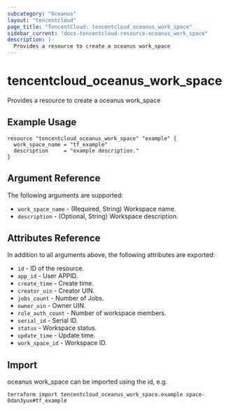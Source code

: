 ```yaml
---
subcategory: "Oceanus"
layout: "tencentcloud"
page_title: "TencentCloud: tencentcloud_oceanus_work_space"
sidebar_current: "docs-tencentcloud-resource-oceanus_work_space"
description: |-
  Provides a resource to create a oceanus work_space
---
```


# tencentcloud_oceanus_work_space

Provides a resource to create a oceanus work_space

## Example Usage

```hcl
resource "tencentcloud_oceanus_work_space" "example" {
  work_space_name = "tf_example"
  description     = "example description."
}
```

## Argument Reference

The following arguments are supported:

* `work_space_name` - (Required, String) Workspace name.
* `description` - (Optional, String) Workspace description.

## Attributes Reference

In addition to all arguments above, the following attributes are exported:

* `id` - ID of the resource.
* `app_id` - User APPID.
* `create_time` - Create time.
* `creator_uin` - Creator UIN.
* `jobs_count` - Number of Jobs.
* `owner_uin` - Owner UIN.
* `role_auth_count` - Number of workspace members.
* `serial_id` - Serial ID.
* `status` - Workspace status.
* `update_time` - Update time.
* `work_space_id` - Workspace ID.



## Import

oceanus work_space can be imported using the id, e.g.

```
terraform import tencentcloud_oceanus_work_space.example space-0dan3yux#tf_example
```

